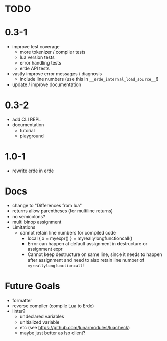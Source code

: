 # TODO

# 0.3-1

- improve test coverage
  - more tokenizer / compiler tests
  - lua version tests
  - error handling tests
  - erde API tests
- vastly improve error messages / diagnosis
  - include line numbers (use this in `__erde_internal_load_source__`!)
- update / improve documentation

# 0.3-2

- add CLI REPL
- documentation
  - tutorial
  - playground

# 1.0-1

- rewrite erde in erde

# Docs

- change to "Differences from lua"
- returns allow parentheses (for multiline returns)
- no semicolons?
- multi binop assignment
- Limitations
  - cannot retain line numbers for compiled code
    - local { x = myexpr() } =
        myreallylongfunctioncall()
    - Error can happen at default assignment in destructure or assignment expr
    - Cannot keep destructure on same line, since it needs to happen after
      assignment and need to also retain line number of `myreallylongfunctioncall`!

# Future Goals

- formatter
- reverse compiler (compile Lua to Erde)
- linter?
  - undeclared variables
  - unitialized variable
  - etc (see https://github.com/lunarmodules/luacheck)
  - maybe just better as lsp client?
